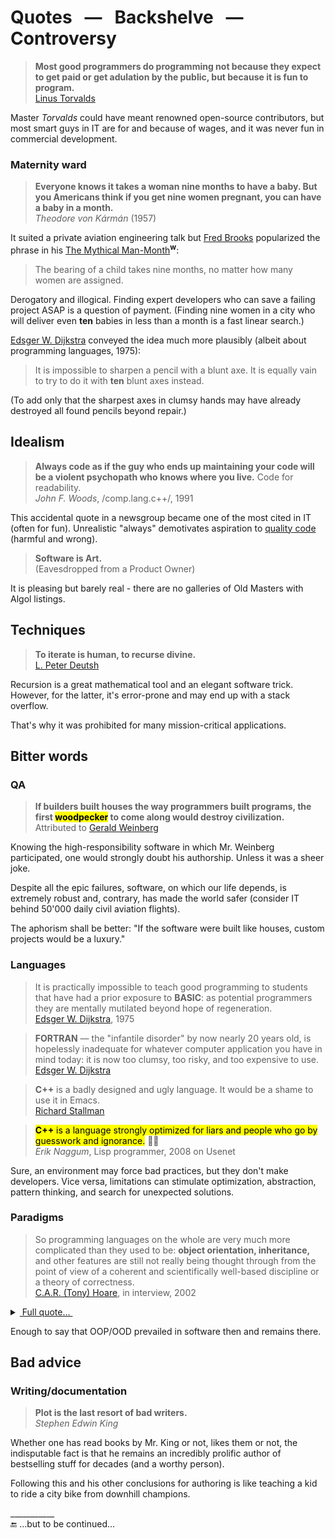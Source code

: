 # Quotes &nbsp; &mdash; &nbsp; Backshelve &nbsp; &mdash; &nbsp; Controversy

> **Most good programmers do programming not because they expect to get paid or get adulation by the public, but because it is fun to program.**\
[Linus Torvalds](../contributors/README.md#Linus-Torvalds)

Master _Torvalds_ could have meant renowned open-source contributors, but most smart guys in IT are for and because of wages, and it was never fun in commercial development.

### Maternity ward

> **Everyone knows it takes a woman nine months to have a baby. But you Americans think if you get nine women pregnant, you can have a baby in a month.**\
_Theodore von Kármán_ (1957)

It suited a private aviation engineering talk but [Fred Brooks](../contributors/README.md#Fred-Brooks) popularized the phrase in his [The Mythical Man-Month](https://en.wikipedia.org/wiki/The_Mythical_Man-Month)<sup><b>w</b></sup>:

> The bearing of a child takes nine months, no matter how many women are assigned.

Derogatory and illogical. Finding expert developers who can save a failing project ASAP is a question of payment. (Finding nine women in a city who will deliver even **ten** babies in less than a month is a fast linear search.) 

[Edsger W. Dijkstra](../contributors/README.md#Edsger-W-Dijkstra) conveyed the idea much more plausibly (albeit about programming languages, 1975):

> It is impossible to sharpen a pencil with a blunt axe. It is equally vain to try to do it with **ten** blunt axes instead.

(To add only that the sharpest axes in clumsy hands may have already destroyed all found pencils beyond repair.)

## Idealism

> **Always code as if the guy who ends up maintaining your code will be a violent psychopath who knows where you live.** Code for readability.\
_John F. Woods_, /comp.lang.c++/, 1991

This accidental quote in a newsgroup became one of the most cited in IT (often for fun). Unrealistic "always" demotivates aspiration to [quality code](../../../../../software/QA/README+/code-quality.md) (harmful and wrong).

> **Software is Art.**\
(Eavesdropped from a Product Owner)

It is pleasing but barely real - there are no galleries of Old Masters with Algol listings.

## Techniques

> **To iterate is human, to recurse divine.**\
> [L. Peter Deutsh](../contributors/README.md#peter-deutsch)

Recursion is a great mathematical tool and an elegant software trick. However, for the latter, it's error-prone and may end up with a stack overflow.

That's why it was prohibited for many mission-critical applications.

## Bitter words

### QA

<a id="woodpecker"></a>
> **If builders built houses the way programmers built programs, the first <mark>woodpecker</mark> to come along would destroy civilization.**\
Attributed to [Gerald Weinberg](../contributors/README.md#Gerald-Weinberg)

Knowing the high-responsibility software in which Mr.&nbsp;Weinberg participated, one would strongly doubt his authorship. Unless it was a sheer joke.

Despite all the epic failures, software, on which our life depends, is extremely robust and, contrary, has made the world safer (consider IT behind 50'000 daily civil aviation flights). 

The aphorism shall be better: "If the software were built like houses, custom projects would be a luxury."

### Languages
 
> It is practically impossible to teach good programming to students that have had a prior exposure to **BASIC**: as potential programmers they are mentally mutilated beyond hope of regeneration.\
[Edsger W. Dijkstra](../contributors/README.md#Edsger-W-Dijkstra), 1975

> **FORTRAN** &mdash; the "infantile disorder" by now nearly 20 years old, is hopelessly inadequate for whatever computer application you have in mind today: it is now too clumsy, too risky, and too expensive to use.\
[Edsger W. Dijkstra](../contributors/README.md#Edsger-W-Dijkstra)

> **C++** is a badly designed and ugly language. It would be a shame to use it in Emacs.\
[Richard Stallman](../contributors/README.md#Richard-Stallman)

> <mark><b>C++</b> is a language strongly optimized for liars and people who go by guesswork and ignorance.</mark> 🤦‍♂️\
_Erik Naggum_, Lisp programmer, 2008 on Usenet

Sure, an environment may force bad practices, but they don't make developers. Vice versa, limitations can stimulate optimization, abstraction, pattern thinking, and search for unexpected solutions. 

### Paradigms
 
> So programming languages on the whole are very much more complicated than they used to be: **object orientation, inheritance,** and other features are still not really being thought through from the point of view of a coherent and scientifically well-based discipline or a theory of correctness.\
[C.A.R. (Tony) Hoare](../contributors/README.md#Tony-Hoare), in interview, 2002

<details><summary><ins>&nbsp;Full quote...&nbsp;</ins></summary>
 <p>What’s happened is that practical programmers have used whatever understanding they’ve gained, or theoreticians have offered them, to increase complexity.</p>
<p>So programming languages on the whole are very much more complicated than they used to be: object orientation, inheritance, and other features are still not really being thought through from the point of view of a coherent and scientifically well-based discipline or a theory of correctness.</p>
<p>My original postulate, which I have been pursuing as a scientist all my life, is that one uses the criteria of correctness as a means of converging on a decent programming language design &mdash; one which doesn’t set traps for its users, and ones in which the different components of the program correspond clearly to different components of its specification, so you can reason compositionally about it.</p>
<p>Programming languages in full generality have not really paid full attention to this aspect. They tend to be defined purely on the basis of what the machine does when it’s executing the program, and often at quite a low level of granularity too &mdash; individual storage accesses.</p>
<p>I still think we have to get the message across. The tools, including the compiler, have to be based on some theory of what it means to write a correct program.</p>

\______

</details>

Enough to say that OOP/OOD prevailed in software then and remains there.

## Bad advice

### Writing/documentation

> **Plot is the last resort of bad writers.**\
_Stephen Edwin King_

Whether one has read books by Mr. King or not, likes them or not, the indisputable fact is that he remains an incredibly prolific author of bestselling stuff for decades (and a worthy person).

Following this and his other conclusions for authoring is like teaching a kid to ride a city bike from downhill champions. 

\___________\
🔚 ...but to be continued...
